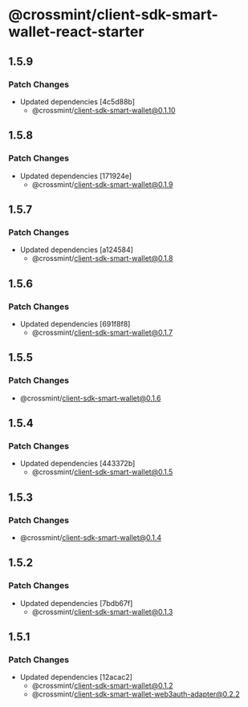 # @crossmint/client-sdk-smart-wallet-react-starter

## 1.5.9

### Patch Changes

-   Updated dependencies [4c5d88b]
    -   @crossmint/client-sdk-smart-wallet@0.1.10

## 1.5.8

### Patch Changes

-   Updated dependencies [171924e]
    -   @crossmint/client-sdk-smart-wallet@0.1.9

## 1.5.7

### Patch Changes

-   Updated dependencies [a124584]
    -   @crossmint/client-sdk-smart-wallet@0.1.8

## 1.5.6

### Patch Changes

-   Updated dependencies [691f8f8]
    -   @crossmint/client-sdk-smart-wallet@0.1.7

## 1.5.5

### Patch Changes

-   @crossmint/client-sdk-smart-wallet@0.1.6

## 1.5.4

### Patch Changes

-   Updated dependencies [443372b]
    -   @crossmint/client-sdk-smart-wallet@0.1.5

## 1.5.3

### Patch Changes

-   @crossmint/client-sdk-smart-wallet@0.1.4

## 1.5.2

### Patch Changes

-   Updated dependencies [7bdb67f]
    -   @crossmint/client-sdk-smart-wallet@0.1.3

## 1.5.1

### Patch Changes

-   Updated dependencies [12acac2]
    -   @crossmint/client-sdk-smart-wallet@0.1.2
    -   @crossmint/client-sdk-smart-wallet-web3auth-adapter@0.2.2
